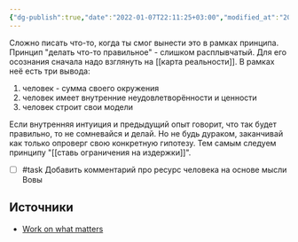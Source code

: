 ```yaml
---
{"dg-publish":true,"date":"2022-01-07T22:11:25+03:00","modified_at":"2023-02-04T21:02:55+04:00","permalink":"/delaj-to-chto-schitaesh-pravilnym/","dgPassFrontmatter":true}
---
```



Сложно писать что-то, когда ты смог вынести это в рамках принципа. Принцип "делать что-то правильное" - слишком расплывчатый. Для его осознания сначала надо взглянуть на [[карта реальности]]. В рамках неё есть три вывода:
1. человек - сумма своего окружения
2. человек имеет внутренние неудовлетворённости и ценности
3. человек строит свои модели

Если внутренняя интуиция и предыдущий опыт говорит, что так будет правильно, то не сомневайся и делай. Но не будь дураком, заканчивай как только опроверг свою конкретную гипотезу. Тем самым следуем принципу "[[ставь ограничения на издержки]]".



- [ ] #task Добавить комментарий про ресурс человека на основе мысли Вовы

## Источники

- [Work on what matters](https://lethain.com/work-on-what-matters/)
